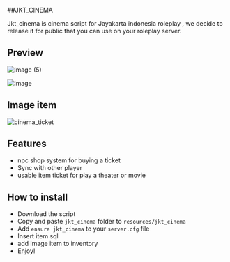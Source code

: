 ##JKT_CINEMA

Jkt_cinema is cinema script for Jayakarta indonesia roleplay , we decide to release it for public that you can use on your roleplay server.

## Preview
![image (5)](https://github.com/user-attachments/assets/3513ebf6-9dc5-4938-acb7-d147213744e6)

![image](https://github.com/user-attachments/assets/209d6859-dfae-4446-8495-4ad900c84251)

## Image item

![cinema_ticket](https://github.com/user-attachments/assets/c007ea7a-b82e-411f-a7a7-34453c58d3e8)


## Features
- npc shop system for buying a ticket
- Sync with other player
- usable item ticket for play a theater or movie

## How to install
* Download the script
* Copy and paste ```jkt_cinema``` folder to ```resources/jkt_cinema```
* Add ```ensure jkt_cinema``` to your ```server.cfg``` file
* Insert item sql
* add image item to inventory
* Enjoy!



